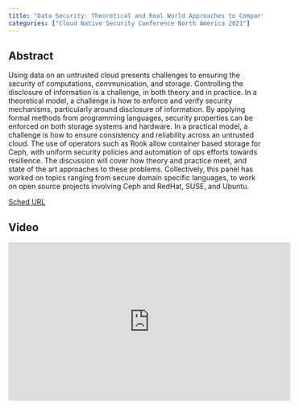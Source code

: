 ```yaml
---
title: "Data Security: Theoretical and Real World Approaches to Compartmentalization- Ana McTaggart & Michael Hackett, Red Hat; Sean Anderson, Portland State University"
categories: ["Cloud Native Security Conference North America 2021"]
---
```


## Abstract

Using data on an untrusted cloud presents challenges to ensuring the security of computations, communication, and storage. Controlling the disclosure of information is a challenge, in both theory and in practice. In a theoretical model, a challenge is how to enforce and verify security mechanisms, particularly around disclosure of information. By applying formal methods from programming languages, security properties can be enforced on both storage systems and hardware. In a practical model, a challenge is how to ensure consistency and reliability across an untrusted cloud. The use of operators such as Rook allow container based storage for Ceph, with uniform security policies and automation of ops efforts towards resilience. The discussion will cover how theory and practice meet, and state of the art approaches to these problems. Collectively, this panel has worked on topics ranging from secure domain specific languages, to work on open source projects involving Ceph and RedHat, SUSE, and Ubuntu.

[Sched URL](https://cloudnativesecurityconna21.sched.com/event/df7827e2d172fca3e842a8ae76d26091)

## Video

<iframe width='560' height='315' src='https://www.youtube.com/embed/Hcb0V3yn6v4' frameborder='0' allow='accelerometer; autoplay; encrypted-media; gyroscope; picture-in-picture' allowfullscreen></iframe>
